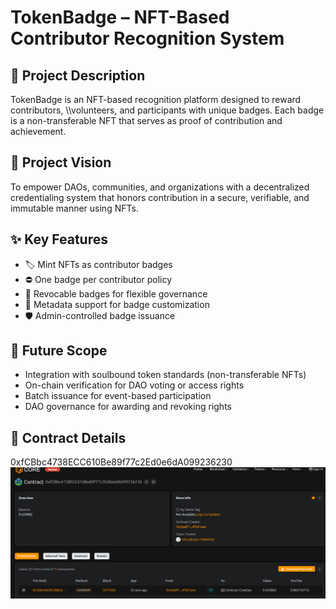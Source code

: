 # TokenBadge – NFT-Based Contributor   Recognition System

## 📄 Project Description
    
TokenBadge is an NFT-based recognition platform designed to reward contributors,    \\\volunteers, and participants with unique badges. Each badge is a non-transferable NFT that serves as proof of contribution and achievement.

## 🎯 Project               Vision

To empower DAOs, communities, and organizations with a decentralized   credentialing system that honors contribution in a secure, verifiable, and immutable manner using NFTs.
    
## ✨ Key Features

- 🏷️ Mint NFTs as contributor badges
- ⛔ One badge per contributor policy
- 🔁 Revocable badges for flexible governance
- 🎨 Metadata support for badge customization
- 🛡️ Admin-controlled badge issuance

## 🔮 Future Scope

- Integration with soulbound token standards (non-transferable NFTs)
- On-chain verification for DAO voting or access rights
- Batch issuance for event-based participation
- DAO governance for awarding and revoking rights

## 📜 Contract Details
0xfCBbc4738ECC610Be89f77c2Ed0e6dA099236230
![alt text](image.png)
